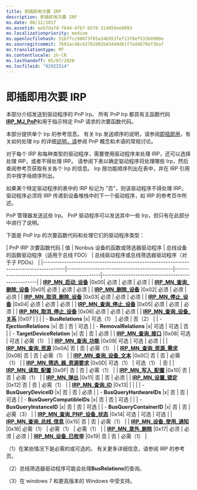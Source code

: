 ```yaml
---
title: 即插即用次要 IRP
description: 即插即用次要 IRP
ms.date: 08/12/2017
ms.assetid: eeb7dafd-fb44-4fb7-b5f0-314059ee0093
ms.localizationpriority: medium
ms.openlocfilehash: 51bffcc98073f05a34b953fef13f8ef533b0980e
ms.sourcegitcommit: 7681ac46c42782602bd3449d61f7ed4870ef3ba7
ms.translationtype: MT
ms.contentlocale: zh-CN
ms.lasthandoff: 05/07/2020
ms.locfileid: "82922514"
---
```

# <a name="plug-and-play-minor-irps"></a>即插即用次要 IRP





本部分介绍发送到驱动程序的 PnP Irp。 所有 PnP Irp 都具有主函数代码[**IRP\_MJ\_PnP**](irp-mj-pnp.md)和用于指示特定 PnP 请求的次要函数代码。

本部分提供单个 Irp 的参考信息。 有关 Irp 发送顺序的说明，请参阅[即插即用](https://docs.microsoft.com/windows-hardware/drivers/kernel/implementing-plug-and-play)，有关如何处理 irp 的详细[说明，请](https://docs.microsoft.com/windows-hardware/drivers/kernel/dispatchpnp-routines)参阅 PnP 概念和术语的常规讨论。

对于每个 IRP 和每种类型的驱动程序，需要使用驱动程序来处理 IRP，还可以选择处理 IRP，或者不得处理 IRP。 请参阅下表以确定驱动程序将处理哪些 Irp，然后查阅参考页获取有关各个 Irp 的信息。 Irp 按功能顺序列出在表中，并在 IRP 引用页中按字母顺序列出。

如果某个特定驱动程序的表中的 IRP 标记为 "否"，则该驱动程序不得处理 IRP。 驱动程序必须将 IRP 传递到设备堆栈中的下一个驱动程序，如 IRP 的参考页中所述。

PnP 管理器发送这些 Irp。 PnP 驱动程序可以发送其中一些 Irp，但只有在此部分中进行了说明。

下面是 PnP Irp 的次要函数代码和处理它们的驱动程序类型：


|                              PnP IRP 次要函数代码                              | 值 | Nonbus 设备的函数或筛选器驱动程序 | 总线设备的函数驱动程序（适用于总线 FDO） | 总线驱动程序或总线筛选器驱动程序（对于子 PDOs） |
|---------------------------------------------------------------------------------------|---------------------------------------------|----------------------------------------------|--------------------------------------------------|
|                 [**IRP\_MN\_启动\_设备**](irp-mn-start-device.md)                  |0x00|                  必须                   |                   必须                   |                     必须                     |
|          [**IRP\_MN\_查询\_删除\_设备**](irp-mn-query-remove-device.md)          |0x01|                  必须                   |                   必须                   |                     必须                     |
|                [**IRP\_MN\_删除\_设备**](irp-mn-remove-device.md)                 |0x02|                  必须                   |                   必须                   |                     必须                     |
|         [**IRP\_MN\_取消\_删除\_设备**](irp-mn-cancel-remove-device.md)         |0x03|                  必须                   |                   必须                   |                     必须                     |
|                  [**IRP\_MN\_停止\_设备**](irp-mn-stop-device.md)                   |0x04|                  必须                   |                   必须                   |                     必须                     |
|            [**IRP\_MN\_查询\_停止\_设备**](irp-mn-query-stop-device.md)            |0x05|                  必须                   |                   必须                   |                     必须                     |
|           [**IRP\_MN\_取消\_停止\_设备**](irp-mn-cancel-stop-device.md)           |0x06|                  必须                   |                   必须                   |                     必须                     |
|       [**IRP\_MN\_查询\_设备\_关系**](irp-mn-query-device-relations.md)       |0x07                                             |                                              |                                                  |
|                                 -   **BusRelations**                                  |x|                可选（1）                 |                   必须                   |                      否（2）                      |
|                               -   **EjectionRelations**                               |x|                     否                      |                      否                      |                     可选                     |
|                               -   **RemovalRelations**                                |x|                  可选                   |                   可选                   |                        否                        |
|                             -   **TargetDeviceRelation**                              |x|                     否                      |                      否                      |                     必须                     |
|              [**IRP\_MN\_查询\_接口**](irp-mn-query-interface.md)               |0x08|                  可选                   |                   可选                   |                   必需（1）                   |
|           [**IRP\_MN\_查询\_功能**](irp-mn-query-capabilities.md)            |0x09|                  可选                   |              可选 | 必须               |                                                  |
|              [**IRP\_MN\_查询\_资源**](irp-mn-query-resources.md)               |0x0A|                     否                      |                      否                      |                   必需（1）                   |
|  [**IRP\_MN\_查询\_资源\_需求**](irp-mn-query-resource-requirements.md)  |0x0B|                     否                      |                      否                      |                   必需（1）                   |
|            [**IRP\_MN\_查询\_设备\_文本**](irp-mn-query-device-text.md)            |0x0C|                     否                      |                      否                      |                   必需（1）                   |
| [**IRP\_MN\_筛选\_器\_资源要求**](irp-mn-filter-resource-requirements.md) |0x0D|                可选（1）                 |                 可选（1）                 |                        否                        |
|                  [**IRP\_MN\_读取\_配置**](irp-mn-read-config.md)                   |0x0F|                     否                      |                      否                      |                   必需（1）                   |
|                 [**IRP\_MN\_写入\_配置**](irp-mn-write-config.md)                  |0x10|                     否                      |                      否                      |                   必需（1）                   |
|                 [**IRP\_MN\_弹出**](irp-mn-eject.md)                  |0x11|                     否                      |                      否                      |                   必须                   |
|                     [**IRP\_MN\_设置\_锁定**](irp-mn-set-lock.md)                      |0x12|                     否                      |                      否                      |                   必需（1）                   |
|                     [**IRP\_MN\_查询\_ID**](irp-mn-query-id.md)                      |0x13|                                             |                                              |                                                  |
|                               -   **BusQueryDeviceID**                                |x|                     否                      |                      否                      |                     必须                     |
|                              -   **BusQueryHardwareIDs**                              |x|                     否                      |                      否                      |                     可选                     |
|                             -   **BusQueryCompatibleIDs**                             |x|                     否                      |                  否  |  可选                  |                                                  |
|                              -   **BusQueryInstanceID**                               |x|                     否                      |                      否                      |                     可选                     |
|                              -   **BusQueryContainerID**                              |x|                     否                      |                      否                      |                   必需（3）                   |
|      [**IRP\_MN\_查询\_PNP\_设备\_状态**](irp-mn-query-pnp-device-state.md)       |0x14|                  可选                   |                   可选                   |                     可选                     |
|        [**IRP\_MN\_查询\_总线\_信息**](irp-mn-query-bus-information.md)        |0x15|                     否                      |                      否                      |                   必需（1）                   |
|    [**IRP\_MN\_设备\_使用\_通知**](irp-mn-device-usage-notification.md)    |0x16|                必需（1）                 |                 必需（1）                 |                   必需（1）                   |
|             [**IRP\_MN\_意外\_删除**](irp-mn-surprise-removal.md)              |0x17|                  必须                   |                   必须                   |                     必须                     |
|            [**IRP\_MN\_设备\_已枚举**](irp-mn-device-enumerated.md)             |0x19|                     否                      |                      否                      |                   必需（1）                   |

（1）在某些情况下是必需的或可选的。 有关更多详细信息，请参阅 IRP 的参考页。

（2）总线筛选器驱动程序可能会处理**BusRelations**的查询。

（3）在 windows 7 和更高版本的 Windows 中受支持。










